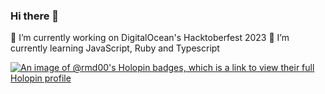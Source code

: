 ### Hi there 👋

🔭 I’m currently working on DigitalOcean's Hacktoberfest 2023
🌱 I’m currently learning JavaScript, Ruby and Typescript

[![An image of @rmd00's Holopin badges, which is a link to view their full Holopin profile](https://holopin.me/rmd00)](https://holopin.io/@rmd00)

<!--
**RMD00/RMD00** is a ✨ _special_ ✨ repository because its `README.md` (this file) appears on your GitHub profile.

Here are some ideas to get you started:

- 🔭 I’m currently working on DigitalOcean's Hacktoberfest 2023
- 🌱 I’m currently learning 
- 👯 I’m looking to collaborate on ...
- 🤔 I’m looking for help with ...
- 💬 Ask me about ...
- 📫 How to reach me: ...
- 😄 Pronouns: ...
- ⚡ Fun fact: ...
-->
